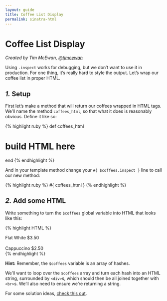 ```yaml
---
layout: guide
title: Coffee List Display
permalink: sinatra-html
---
```


# Coffee List Display

*Created by Tim McEwan, [@tjmcewan](https://twitter.com/tjmcewan)*

Using `.inspect` works for debugging, but we don’t want to use it in production. For one thing, it’s really hard to style the output. Let’s wrap our coffee list in proper HTML.

## *1.* Setup

First let’s make a method that will return our coffees wrapped in HTML tags. We’ll name the method `coffees_html`, so that what it does is reasonably obvious. Define it like so:

{% highlight ruby %}
def coffees_html
# build HTML here
end
{% endhighlight %}

And in your template method change your `#{ $coffees.inspect }` line to call our new method:

{% highlight ruby %}
#{ coffees_html }
{% endhighlight %}

## *2.* Add some HTML

Write something to turn the `$coffees` global variable into HTML that looks like this:

{% highlight HTML %}
<div>Flat White $3.50</div>
<br>
<div>Cappuccino $2.50</div>
{% endhighlight %}

**Hint:** Remember, the `$coffees` variable is an array of hashes.

We’ll want to loop over the `$coffees` array and turn each hash into an HTML string, surrounded by `<div>`s, which should then be all joined together with `<br>`s. We’ll also need to ensure we’re returning a string.

For some solution ideas, [check this out](http://tjmcewan.github.io/coffeecalc/snippets/coffees_html.rb.txt).

